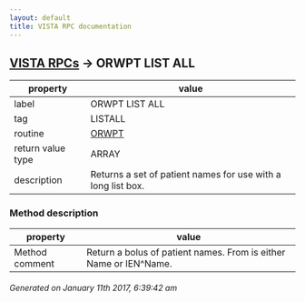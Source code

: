 ```yaml
---
layout: default
title: VISTA RPC documentation
---
```




## [VISTA RPCs](TableOfContent.md) &#8594; ORWPT LIST ALL 

 property | value 
--- | --- 
 label | ORWPT LIST ALL
 tag | LISTALL
 routine | [ORWPT](http://code.osehra.org/dox/Routine_ORWPT_source.html)
 return value type | ARRAY
 description | Returns a set of patient names for use with a long list box.


### Method description

 property | value 
--- | --- 
 Method comment | Return a bolus of patient names.  From is either Name or IEN^Name.




 ###### Generated on January 11th 2017, 6:39:42 am